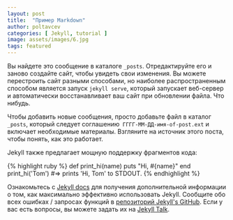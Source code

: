 ```yaml
---
layout: post
title:  "Пример Markdown"
author: poltavcev
categories: [ Jekyll, tutorial ]
image: assets/images/6.jpg
tags: featured
---
```

Вы найдете это сообщение в каталоге `_posts`. Отредактируйте его и заново создайте сайт, чтобы увидеть свои изменения. Вы можете перестроить сайт разными способами, но наиболее распространенным способом является запуск `jekyll serve`, который запускает веб-сервер и автоматически восстанавливает ваш сайт при обновлении файла. Что нибудь.

Чтобы добавить новые сообщения, просто добавьте файл в каталог `_posts`, который следует соглашению` ГГГГ-ММ-ДД-имя-of-post.ext` и включает необходимые материалы. Взгляните на источник этого поста, чтобы понять, как это работает.

Jekyll также предлагает мощную поддержку фрагментов кода:

{% highlight ruby %}
def print_hi(name)
  puts "Hi, #{name}"
end
print_hi('Tom')
#=> prints 'Hi, Tom' to STDOUT.
{% endhighlight %}

Ознакомьтесь с [Jekyll docs][jekyll-docs] для получения дополнительной информации о том, как максимально эффективно использовать Jekyll. Сообщите обо всех ошибках / запросах функций в [репозиторий Jekyll's GitHub][jekyll-gh]. Если у вас есть вопросы, вы можете задать их на [Jekyll Talk][jekyll-talk].

[jekyll-docs]: http://jekyllrb.com/docs/home
[jekyll-gh]:   https://github.com/jekyll/jekyll
[jekyll-talk]: https://talk.jekyllrb.com/